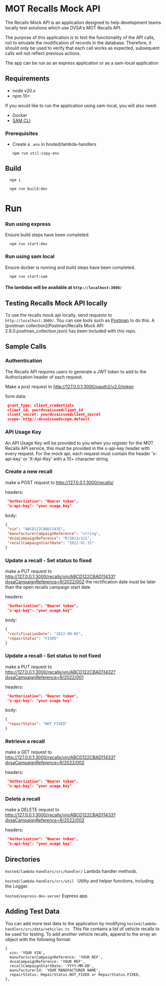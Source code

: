 # MOT Recalls Mock API

The Recalls Mock API is an application designed to help development teams locally test solutions which use DVSA's MOT Recalls API.

The purpose of this application is to test the functionality of the API calls, not to emulate the modification of records in the database. Therefore, it should only be used to verify that each call works as expected, subsequent calls will not reflect previous actions.

The app can be run as an express application or as a sam-local application 

## Requirements

- node v20.x
- npm 10+

If you would like to run the application using sam-local, you will also need:
- Docker
- [SAM CLI](https://docs.aws.amazon.com/serverless-application-model/latest/developerguide/serverless-sam-cli-install.html)

### Prerequisites
- Create a `.env` in hosted/lambda-handlers
    ```shell
    npm run util:copy-env
    ```

## Build

```shell
  npm i
```
```shell
  npm run build:dev
```

# Run

### Run using express
Ensure build steps have been completed.

```shell
  npm run start:dev
```

### Run using sam local

Ensure docker is running and build steps have been completed. 
```shell
  npm run start:sam
```

#### The lambdas will be available at `http://localhost:3000/`

##  Testing Recalls Mock API locally
To use the recalls mock api locally, send requests to `http://localhost:3000/`. 
You can use tools such as [Postman](https://www.postman.com/) to do this. A [postman collection](Postman/Recalls Mock API 2.6.0.postman_collection.json) has been included with this repo.

## Sample Calls

### Authentication

The Recalls API requires users to generate a JWT token to add to the Authorization header of each request. 

Make a post request to http://127.0.0.1:3000/oauth2/v2.0/token
 
 form data:
 ```json
  grant_type: client_credentials
  client_id: yourdvsaissuedclient_id
  client_secret: yourdvsaissuedclient_secret
  scope: http//:dvsaissuedscope.default
```
### API Usage Key
An API Usage Key will be provided to you when you register for the MOT Recalls API service, this must be provided in the x-api-key header with every request. For the mock api, each request must contain the header 'x-api-key' or 'X-Api-Key' with a 10+ character string. 


### Create a new recall
 make a POST request to http://127.0.0.1:3000/recalls/
 
 headers:
 ```json
  "Authorization": "Bearer token",
  "x-api-key": "your usage key"
```
 body:
 ```json
 {
  "vin": "ABCD122CBAD11435",
  "manufacturerCampaignReference": "string",
  "dvsaCampaignReference": "R/2013/121",
  "recallCampaignStartDate": "2022-01-31"
}
```
### Update a recall - Set status to fixed
 make a PUT request to http://127.0.0.1:3000/recalls/vin/ABCD122CBAD11433?dvsaCampaignReference=R/2022/002
 the rectification date must be later than the open recalls campaign start date

 headers:
 ```json
  "Authorization": "Bearer token",
  "x-api-key": "your usage key" 
```
 body:
 ```json
{
  "rectificationDate": "2022-09-05",
  "repairStatus": "FIXED"
}
```

### Update a recall - Set status to not fixed
 make a PUT request to http://127.0.0.1:3000/recalls/vin/ABCD122CBAD11432?dvsaCampaignReference=R/2022/001
 
 headers:
 ```json
  "Authorization": "Bearer token",
  "x-api-key": "your usage key" 
```
 body:
 ```json
{
  "repairStatus": "NOT_FIXED"
}
```
### Retrieve a recall

 make a GET request to http://127.0.0.1:3000/recalls/vin/ABCD122CBAD11433?dvsaCampaignReference=R/2022/002
 
 headers:
 ```json
  "Authorization": "Bearer token",
  "x-api-key": "your usage key" 
```

### Delete a recall

 make a DELETE request to http://127.0.0.1:3000/recalls/vin/ABCD122CBAD11433?dvsaCampaignReference=R/2022/002
 
 headers:
 ```json
  "Authorization": "Bearer token",
  "x-api-key": "your usage key" 
```

## Directories

`hosted/lambda-handlers/src/handler/`
Lambda handler methods.

`hosted/lambda-handlers/src/util `
Utility and helper functions, including the Logger.

`hosted/express-dev-server`
Express app. 

## Adding Test Data

You can add more test data to the application by modifying `hosted/lambda-handlers/src/data/vehicles.ts `
This file contains a list of vehicle recalls to be used for testing.
To add another vehicle recalls, append to the array an object with the following format:
```
{
  vin: 'YOUR VIN',
  manufacturerCampaignReference: 'YOUR REF',
  dvsaCampaignReference: 'YOUR REF',
  recallCampaignStartDate: 'YYYY-MM-DD',
  manufacturerId: 'YOUR MANUFACTURER NAME',
  repairStatus: RepairStatus.NOT_FIXED or RepairStatus.FIXED,
},
```
